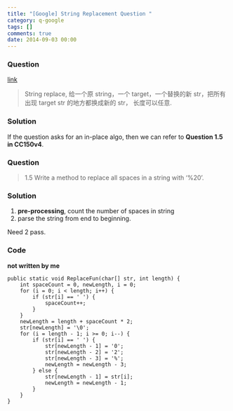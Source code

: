 ```yaml
---
title: "[Google] String Replacement Question "
category: q-google
tags: []
comments: true
date: 2014-09-03 00:00
---
```



### Question

[link](http://www.mitbbs.com/article_t/JobHunting/32766461.html)

> String replace, 给一个原 string，一个 target，一个替换的新 str，把所有出现
> target str 的地方都换成新的 str， 长度可以任意.

### Solution

If the question asks for an in-place algo, then we can refer to **Question 1.5 in CC150v4**.

### Question

> 1.5 Write a method to replace all spaces in a string with ‘%20’.

### Solution

1. **pre-processing**, count the number of spaces in string
2. parse the string from end to beginning.

Need 2 pass.

### Code

**not written by me**

    public static void ReplaceFun(char[] str, int length) {
    	int spaceCount = 0, newLength, i = 0;
    	for (i = 0; i < length; i++) {
    		if (str[i] == ' ') {
    			spaceCount++;
    		}
    	}
    	newLength = length + spaceCount * 2;
    	str[newLength] = '\0';
    	for (i = length - 1; i >= 0; i--) {
    		if (str[i] == ' ') {
    			str[newLength - 1] = '0';
    			str[newLength - 2] = '2';
    			str[newLength - 3] = '%';
    			newLength = newLength - 3;
    		} else {
    			str[newLength - 1] = str[i];
    			newLength = newLength - 1;
    		}
    	}
    }
